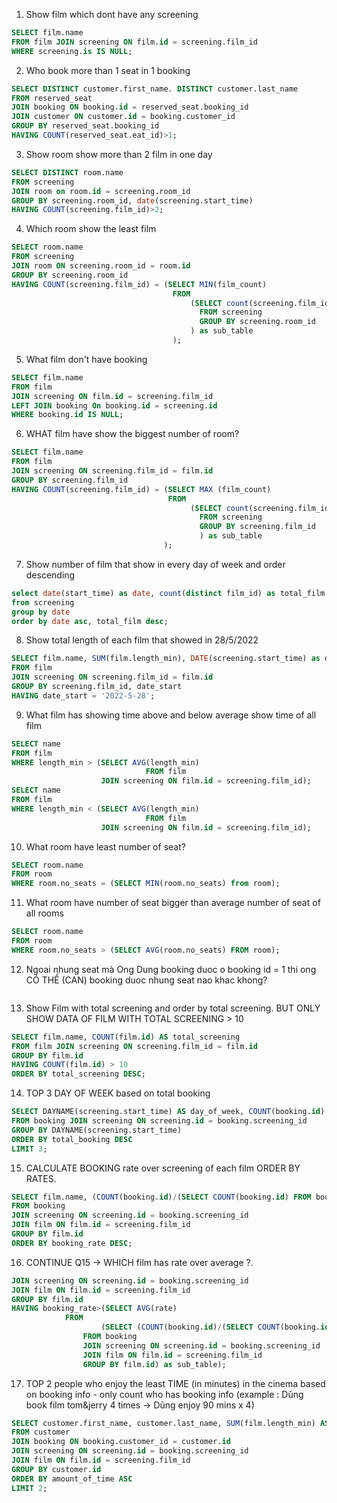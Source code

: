 1. Show film which dont have any screening
```SQL
SELECT film.name
FROM film JOIN screening ON film.id = screening.film_id
WHERE screening.is IS NULL;
```
2. Who book more than 1 seat in 1 booking
```SQL
SELECT DISTINCT customer.first_name. DISTINCT customer.last_name
FROM reserved_seat
JOIN booking ON booking.id = reserved_seat.booking_id
JOIN customer ON customer.id = booking.customer_id
GROUP BY reserved_seat.booking_id
HAVING COUNT(reserved_seat.eat_id)>1;
```
3. Show room show more than 2 film in one day
```SQL
SELECT DISTINCT room.name
FROM screening
JOIN room on room.id = screening.room_id
GROUP BY screening.room_id, date(screening.start_time)
HAVING COUNT(screening.film_id)>2;
```
4. Which room show the least film
``` SQL
SELECT room.name
FROM screening
JOIN room ON screening.room_id = room.id
GROUP BY screening.room_id
HAVING COUNT(screening.film_id) = (SELECT MIN(film_count)
                                    FROM
                                        (SELECT count(screening.film_id) AS film_count
                                          FROM screening
                                          GROUP BY screening.room_id
                                        ) as sub_table
                                    );
```
5. What film don't have booking
```SQL
SELECT film.name
FROM film
JOIN screening ON film.id = screening.film_id
LEFT JOIN booking On booking.id = screening.id
WHERE booking.id IS NULL;
```
6. WHAT film have show the biggest number of room?
```SQL
SELECT film.name
FROM film
JOIN screening ON screening.film_id = film.id
GROUP BY screening.film_id
HAVING COUNT(screening.film_id) = (SELECT MAX (film_count)
                                   FROM
                                        (SELECT count(screening.film_id) AS film_count
                                          FROM screening
                                          GROUP BY screening.film_id
                                          ) as sub_table
                                  );
```
7. Show number of film  that show in every day of week and order descending
```SQL
select date(start_time) as date, count(distinct film_id) as total_film
from screening
group by date
order by date asc, total_film desc;
```
8. Show total length of each film that showed in 28/5/2022
```SQL
SELECT film.name, SUM(film.length_min), DATE(screening.start_time) as date_start
FROM film
JOIN screening ON screening.film_id = film.id
GROUP BY screening.film_id, date_start
HAVING date_start = '2022-5-28';
```
9. What film has showing time above and below average show time of all film
```SQL
SELECT name
FROM film
WHERE length_min > (SELECT AVG(length_min)
					          FROM film
                    JOIN screening ON film.id = screening.film_id);
SELECT name
FROM film
WHERE length_min < (SELECT AVG(length_min)
					          FROM film
                    JOIN screening ON film.id = screening.film_id);
```
10. What room have least number of seat?
```SQL
SELECT room.name
FROM room
WHERE room.no_seats = (SELECT MIN(room.no_seats) from room);
```
11. What room have number of seat bigger than average number of seat of all rooms
```SQL
SELECT room.name
FROM room
WHERE room.no_seats > (SELECT AVG(room.no_seats) FROM room);
```
12. Ngoai nhung seat mà Ong Dung booking duoc o booking id = 1 thi ong CÓ THỂ (CAN) booking duoc nhung seat nao khac khong?
```SQL

```
13. Show Film with total screening and order by total screening. BUT ONLY SHOW DATA OF FILM WITH TOTAL SCREENING > 10
```SQL
SELECT film.name, COUNT(film.id) AS total_screening
FROM film JOIN screening ON screening.film_id = film.id
GROUP BY film.id
HAVING COUNT(film.id) > 10
ORDER BY total_screening DESC;
```
14. TOP 3 DAY OF WEEK based on total booking
```SQL
SELECT DAYNAME(screening.start_time) AS day_of_week, COUNT(booking.id) AS total_booking
FROM booking JOIN screening ON screening.id = booking.screening_id
GROUP BY DAYNAME(screening.start_time)
ORDER BY total_booking DESC
LIMIT 3;
```
15. CALCULATE BOOKING rate over screening of each film ORDER BY RATES.
```SQL
SELECT film.name, (COUNT(booking.id)/(SELECT COUNT(booking.id) FROM booking)) AS booking_rate
FROM booking
JOIN screening ON screening.id = booking.screening_id
JOIN film ON film.id = screening.film_id
GROUP BY film.id
ORDER BY booking_rate DESC;
```
16. CONTINUE Q15 -> WHICH film has rate over average ?.
```SQL
JOIN screening ON screening.id = booking.screening_id
JOIN film ON film.id = screening.film_id
GROUP BY film.id
HAVING booking_rate>(SELECT AVG(rate)
			FROM
            		(SELECT (COUNT(booking.id)/(SELECT COUNT(booking.id) FROM booking)) as rate
				FROM booking
				JOIN screening ON screening.id = booking.screening_id
				JOIN film ON film.id = screening.film_id
				GROUP BY film.id) as sub_table);
```
17. TOP 2 people who enjoy the least TIME (in minutes) in the cinema based on booking info - only count who has booking info (example : Dũng book film tom&jerry 4 times -> Dũng enjoy 90 mins x 4)
```SQL
SELECT customer.first_name, customer.last_name, SUM(film.length_min) AS amount_of_time
FROM customer
JOIN booking ON booking.customer_id = customer.id
JOIN screening ON screening.id = booking.screening_id
JOIN film ON film.id = screening.film_id
GROUP BY customer.id
ORDER BY amount_of_time ASC
LIMIT 2;
```
